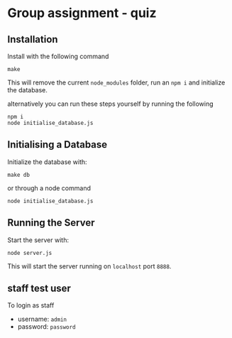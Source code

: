 # Group assignment - quiz

## Installation
Install with the following command
```
make
```
This will remove the current `node_modules` folder, run an `npm i` and initialize the database.

alternatively you can run these steps yourself by running the following
```
npm i
node initialise_database.js
```

## Initialising a Database

Initialize the database with: 
```
make db
```
or through a node command
```
node initialise_database.js
```

## Running the Server

Start the server with:

```
node server.js
```

This will start the server running on `localhost` port `8888`.

## staff test user
To login as staff

- username: `admin`
- password: `password`